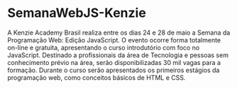 # SemanaWebJS-Kenzie
A Kenzie Academy Brasil realiza entre os dias 24 e 28 de maio a Semana da Programação Web: Edição JavaScript. O evento ocorre forma totalmente on-line e gratuita, apresentando o curso introdutório com foco no JavaScript. Destinado a profissionais da área de Tecnologia e pessoas sem conhecimento prévio na área, serão disponibilizadas 30 mil vagas para a formação. Durante o curso serão apresentados os primeiros estágios da programação web, como conceitos básicos de HTML e CSS.
